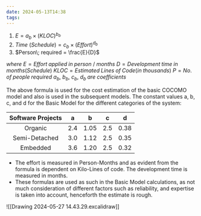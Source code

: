 ```yaml
---
date: 2024-05-13T14:38
tags:
---
```

1. $E = a_b\times(KLOC)^{b_b}$
2. $Time\:(Schedule) = c_b\times(Effort)^{d_b}$
3. $Person\; required = \frac{E}{D}$

*where*
$E=Effort\;applied\;in\;person\: /\:months$
$D=Development\;time\;in\;months(Schedule)$
$KLOC=Estimated\;Lines\;of\;Code(in\;thousands)$
$P=No.\;of\;people\;required$
${a_b,\: b_b,\: c_b,\: d_b}\; are \;coefficients$

The above formula is used for the cost estimation of the basic COCOMO model and also is used in the subsequent models. The constant values a, b, c, and d for the Basic Model for the different categories of the system:

| Software Projects |  a  |  b   |  c  |  d   |
|:-----------------:|:---:|:----:|:---:|:----:|
|      Organic      | 2.4 | 1.05 | 2.5 | 0.38 |
|   Semi-Detached   | 3.0 | 1.12 | 2.5 | 0.35 |
|     Embedded      | 3.6 | 1.20 | 2.5 | 0.32 |

- The effort is measured in Person-Months and as evident from the formula is dependent on Kilo-Lines of code. The development time is measured in months.
- These formulas are used as such in the Basic Model calculations, as not much consideration of different factors such as reliability, and expertise is taken into account, henceforth the estimate is rough.

![[Drawing 2024-05-27 14.43.29.excalidraw]]